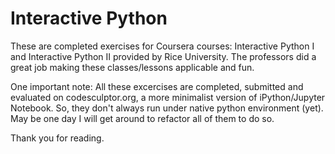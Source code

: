 # Interactive Python
These are completed exercises for Coursera courses: Interactive Python I and Interactive Python II provided by Rice University.  The professors did a great job making these classes/lessons applicable and fun.  

One important note:  All these excercises are completed, submitted and evaluated on codesculptor.org, a more minimalist version of iPython/Jupyter Notebook.  So, they don't always run under native python environment (yet).  May be one day I will get around to refactor all of them to do so.  

Thank you for reading. 
